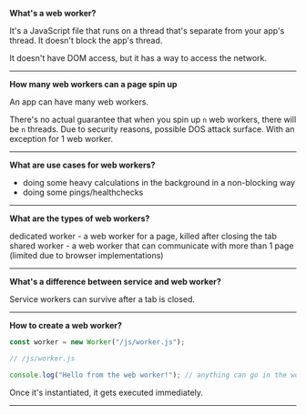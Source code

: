 **What's a web worker?**

It's a JavaScript file that runs on a thread that's separate from your app's thread.
It doesn't block the app's thread.

It doesn't have DOM access, but it has a way to access the network.

---

**How many web workers can a page spin up**

An app can have many web workers.

There's no actual guarantee that when you spin up `n` web workers, there will be `n` threads.
Due to security reasons, possible DOS attack surface.
With an exception for 1 web worker.

---

**What are use cases for web workers?**

- doing some heavy calculations in the background in a non-blocking way
- doing some pings/healthchecks

---

**What are the types of web workers?**

dedicated worker - a web worker for a page, killed after closing the tab
shared worker - a web worker that can communicate with more than 1 page (limited due to browser implementations)

---

**What's a difference between service and web worker?**

Service workers can survive after a tab is closed.

---

**How to create a web worker?**

```js
const worker = new Worker("/js/worker.js");
```

```js
// /js/worker.js

console.log("Hello from the web worker!"); // anything can go in the worker's file
```

Once it's instantiated, it gets executed immediately.

---
